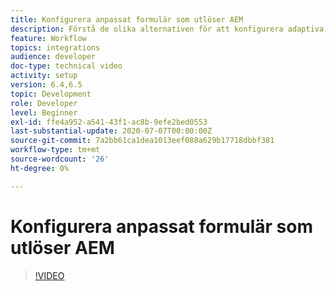 ```yaml
---
title: Konfigurera anpassat formulär som utlöser AEM
description: Förstå de olika alternativen för att konfigurera adaptiva formulär som utlöser AEM arbetsflöde
feature: Workflow
topics: integrations
audience: developer
doc-type: technical video
activity: setup
version: 6.4,6.5
topic: Development
role: Developer
level: Beginner
exl-id: ffe4a952-a541-43f1-ac8b-9efe2bed0553
last-substantial-update: 2020-07-07T00:00:00Z
source-git-commit: 7a2bb61ca1dea1013eef088a629b17718dbbf381
workflow-type: tm+mt
source-wordcount: '26'
ht-degree: 0%

---
```


# Konfigurera anpassat formulär som utlöser AEM


>[!VIDEO](https://video.tv.adobe.com/v/28316?quality=9&learn=on)
